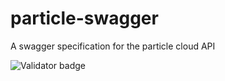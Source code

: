# particle-swagger
A swagger specification for the particle cloud API

![Validator badge](http://online.swagger.io/validator?url=swagger.json?raw=true "Valid?")

